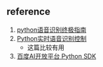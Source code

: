 #


## reference
1. [python语音识别终极指南](https://blog.csdn.net/dQCFKyQDXYm3F8rB0/article/details/79832700)
2. [Python实时语音识别控制](http://www.demodashi.com/demo/12946.html)
    * 这篇比较有用
3. [百度AI开放平台 Python SDK](https://github.com/Baidu-AIP/python-sdk)